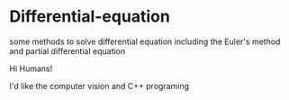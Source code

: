# Differential-equation
some methods to solve differential equation including  the Euler's method and partial differential equation 


Hi Humans!

I'd like the computer vision and C++ programing
